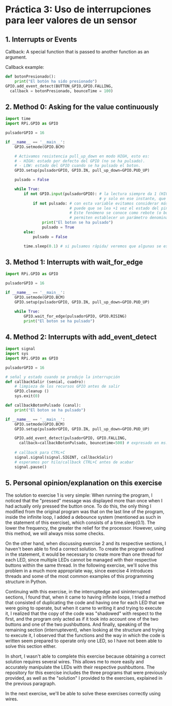 # Práctica 3: Uso de interrupciones para leer valores de un sensor

## 1. Interrupts or Events

Callback: A special function that is passed to another function as an argument.

Callback example:

```py
def botonPresionado():
	print("El botón ha sido presionado")
GPIO.add_event_detect(BUTTON_GPIO,GPIO.FALLING,
  callback = botonPresionado, bounceTime = 100)
```

## 2. Method 0: Asking for the value continuously

```py
import time
import RPi.GPIO as GPIO

pulsadorGPIO = 16

if __name__ == '__main__':
    GPIO.setmode(GPIO.BCM)

    # Activamos resistencia pull_up_down en modo HIGH, esto es:
    # - HIGH: estado por defecto del GPIO (no se ha pulsado).
    # - LOW: estado del GPIO cuando se ha pulsado el boton.
    GPIO.setup(pulsadorGPIO, GPIO.IN, pull_up_down=GPIO.PUD_UP)

    pulsado = False

    while True:
        if not GPIO.input(pulsadorGPIO): # la lectura siempre da 1 (HIGH/True) excepto al pulsar,
                                         # y solo en ese instante, que da 0 (LOW/False)
            if not pulsado: # con esta variable evitamos considerar más de una vez una pulsación;
                            # puede que se lea +1 vez el estado del pin antes de cambiar su estado
                            # Este fenómeno se conoce como rebote (o bounce). Algunas funciones
                            # permiten establecer un parámetro denominado "bouncetime"
                print("El boton se ha pulsado")
                pulsado = True
        else:
            pulsado = False

        time.sleep(0.1) # si pulsamos rápida/ veremos que algunas se escapan...
```

## 3. Method 1: Interrupts with wait_for_edge

```py
import RPi.GPIO as GPIO

pulsadorGPIO = 16

if __name__ == '__main__':
    GPIO.setmode(GPIO.BCM)
    GPIO.setup(pulsadorGPIO, GPIO.IN, pull_up_down=GPIO.PUD_UP)

    while True:
        GPIO.wait_for_edge(pulsadorGPIO, GPIO.RISING)
        print("El boton se ha pulsado")
```

## 4. Method 2: Interrupts with add_event_detect

```py
import signal
import sys
import RPi.GPIO as GPIO

pulsadorGPIO = 16

# señal y estado cuando se produjo la interrupción
def callbackSalir (senial, cuadro):
	# limpieza de los recursos GPIO antes de salir
    GPIO.cleanup ()
    sys.exit(0)

def callbackBotonPulsado (canal):
    print("El boton se ha pulsado")

if __name__ == '__main__':
    GPIO.setmode(GPIO.BCM)
    GPIO.setup(pulsadorGPIO, GPIO.IN, pull_up_down=GPIO.PUD_UP)

    GPIO.add_event_detect(pulsadorGPIO, GPIO.FALLING, 
      callback=callbackBotonPulsado, bouncetime=500) # expresado en ms.
    
	# callback para CTRL+C
    signal.signal(signal.SIGINT, callbackSalir)
	# esperamos por hilo/callback CTRL+C antes de acabar
    signal.pause()
```

## 5. Personal opinion/explanation on this exercise

The solution to exercise 1 is very simple: When running the program, I noticed that the "pressed" message was displayed more than once when I had actually only pressed the button once. To do this, the only thing I modified from the original program was that on the last line of the program, inside the infinite loop, I added a debounce system (mentioned as such in the statement of this exercise), which consists of a time.sleep(0.1). The lower the frequency, the greater the relief for the processor. However, using this method, we will always miss some checks.

On the other hand, when discussing exercise 2 and its respective sections, I haven't been able to find a correct solution. To create the program outlined in the statement, it would be necessary to create more than one thread for each LED, since multiple LEDs cannot be managed with their respective buttons within the same thread. In the following exercise, we'll solve this problem in a much more appropriate way, since exercise 4 introduces threads and some of the most common examples of this programming structure in Python.

Continuing with this exercise, in the interruptedge and sininterrupted sections, I found that, when it came to having infinite loops, I tried a method that consisted of duplicating the code and having one for each LED that we were going to operate, but when it came to writing it and trying to execute it, I realized that the copy of the code was "shadowed" with respect to the first, and the program only acted as if it took into account one of the two buttons and one of the two pushbuttons. And finally, speaking of the remaining section (interruptevent), when looking at the structure and trying to execute it, I observed that the functions and the way in which the code is written seem prepared to operate only one LED, so I have not been able to solve this section either.

In short, I wasn't able to complete this exercise because obtaining a correct solution requires several wires. This allows me to more easily and accurately manipulate the LEDs with their respective pushbuttons. The repository for this exercise includes the three programs that were previously provided, as well as the "solution" I provided to the exercises, explained in the previous paragraph.

In the next exercise, we'll be able to solve these exercises correctly using wires.
